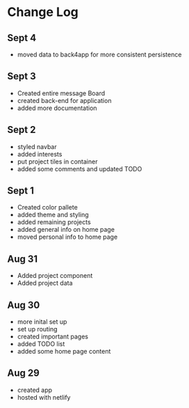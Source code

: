 # Change Log

## Sept 4
- moved data to back4app for more consistent persistence

## Sept 3
- Created entire message Board
- created back-end for application
- added more documentation

## Sept 2
- styled navbar
- added interests
- put project tiles in container
- added some comments and updated TODO

## Sept 1
- Created color pallete
- added theme and styling
- added remaining projects
- added general info on home page
- moved personal info to home page

## Aug 31
- Added project component
- Added project data

## Aug 30
- more inital set up
- set up routing
- created important pages
- added TODO list
- added some home page content

## Aug 29
- created app
- hosted with netlify
